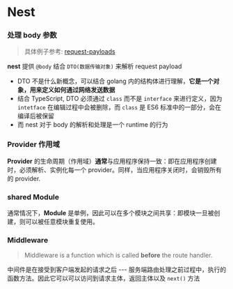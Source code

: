 # Nest



### 处理 body 参数

> 具体例子参考: [request-payloads](https://docs.nestjs.com/controllers#request-payloads)

**nest** 提供 `@body` 结合 `DTO(数据传输对象)` 来解析 request payload

- DTO 不是什么新概念，可以结合 golang 内的结构体进行理解，**它是一个对象，用来定义如何通过网络发送数据**
- 结合 TypeScript, DTO 必须通过 `class` 而不是 `interface` 来进行定义，因为 `intetface` 在编辑过程中会被删除，而 `class` 是 ES6 标准中的一部分，会在编译后被保留
- 而 nest 对于 body 的解析和处理是一个 runtime 的行为



### Provider 作用域

**Provider** 的生命周期（作用域）**通常**与应用程序保持一致：即在应用程序创建时，必须解析、实例化每一个 provider。同样，当应用程序关闭时，会销毁所有的 provider.



### shared Module 

通常情况下，**Module** 是单例，因此可以在多个模块之间共享：即模块一旦被创建，则可以被任意模块重复使用。



### Middleware

> Middleware is a function which is called **before** the route handler.

中间件是在接受到客户端发起的请求之后 --- 服务端路由处理之前过程中，执行的函数方法。因此它可以可以访问到请求主体，返回主体以及 `next()` 方法